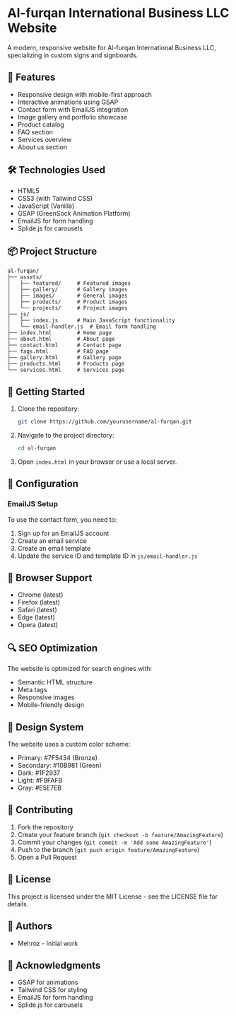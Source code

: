 # Al-furqan International Business LLC Website

A modern, responsive website for Al-furqan International Business LLC, specializing in custom signs and signboards.

## 🚀 Features

- Responsive design with mobile-first approach
- Interactive animations using GSAP
- Contact form with EmailJS integration
- Image gallery and portfolio showcase
- Product catalog
- FAQ section
- Services overview
- About us section

## 🛠️ Technologies Used

- HTML5
- CSS3 (with Tailwind CSS)
- JavaScript (Vanilla)
- GSAP (GreenSock Animation Platform)
- EmailJS for form handling
- Splide.js for carousels

## 📦 Project Structure

```
al-furqan/
├── assets/
│   ├── featured/     # Featured images
│   ├── gallery/      # Gallery images
│   ├── images/       # General images
│   ├── products/     # Product images
│   └── projects/     # Project images
├── js/
│   ├── index.js      # Main JavaScript functionality
│   └── email-handler.js  # Email form handling
├── index.html        # Home page
├── about.html        # About page
├── contact.html      # Contact page
├── faqs.html         # FAQ page
├── gallery.html      # Gallery page
├── products.html     # Products page
└── services.html     # Services page
```

## 🚀 Getting Started

1. Clone the repository:
   ```bash
   git clone https://github.com/yourusername/al-furqan.git
   ```

2. Navigate to the project directory:
   ```bash
   cd al-furqan
   ```

3. Open `index.html` in your browser or use a local server.

## 🔧 Configuration

### EmailJS Setup
To use the contact form, you need to:
1. Sign up for an EmailJS account
2. Create an email service
3. Create an email template
4. Update the service ID and template ID in `js/email-handler.js`

## 📱 Browser Support

- Chrome (latest)
- Firefox (latest)
- Safari (latest)
- Edge (latest)
- Opera (latest)

## 🔍 SEO Optimization

The website is optimized for search engines with:
- Semantic HTML structure
- Meta tags
- Responsive images
- Mobile-friendly design

## 🎨 Design System

The website uses a custom color scheme:
- Primary: #7F5434 (Bronze)
- Secondary: #10B981 (Green)
- Dark: #1F2937
- Light: #F9FAFB
- Gray: #E5E7EB

## 🤝 Contributing

1. Fork the repository
2. Create your feature branch (`git checkout -b feature/AmazingFeature`)
3. Commit your changes (`git commit -m 'Add some AmazingFeature'`)
4. Push to the branch (`git push origin feature/AmazingFeature`)
5. Open a Pull Request

## 📄 License

This project is licensed under the MIT License - see the LICENSE file for details.

## 👥 Authors

- Mehroz - Initial work

## 🙏 Acknowledgments

- GSAP for animations
- Tailwind CSS for styling
- EmailJS for form handling
- Splide.js for carousels 